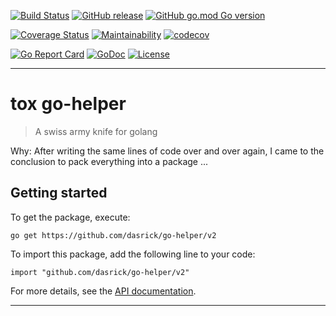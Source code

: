 [![Build Status][travis-image]][travis-url]
[![GitHub release][githubrelease-image]][githubrelease-url]
[![GitHub go.mod Go version][goversion-image]][goversion-url]

[![Coverage Status][coveralls-image]][coveralls-url]
[![Maintainability][codeclimate-image]][codeclimate-url]
[![codecov][codecov-image]][codecov-url]

[![Go Report Card][goreport-image]][goreport-url]
[![GoDoc][godoc-image]][godoc-url]
[![License][license-image]][license-url]

***

# tox go-helper

> A swiss army knife for golang

Why: After writing the same lines of code over and over again, I came to the conclusion to pack everything into a package ...

## Getting started

To get the package, execute:

```
go get https://github.com/dasrick/go-helper/v2
```
To import this package, add the following line to your code:
```
import "github.com/dasrick/go-helper/v2"
```
For more details, see the [API documentation][godoc-url].

***

[travis-image]: https://travis-ci.org/dasrick/go-helper.svg?branch=master
[travis-url]: https://travis-ci.org/dasrick/go-helper

[coveralls-image]: https://coveralls.io/repos/github/dasrick/go-helper/badge.svg?branch=master
[coveralls-url]: https://coveralls.io/github/dasrick/go-helper?branch=master

[codeclimate-image]: https://api.codeclimate.com/v1/badges/fe69cc992370b3f97d94/maintainability
[codeclimate-url]: https://codeclimate.com/github/dasrick/go-helper/maintainability

[codecov-image]: https://codecov.io/gh/dasrick/go-helper/branch/master/graph/badge.svg
[codecov-url]: https://codecov.io/gh/dasrick/go-helper

[goreport-image]: https://goreportcard.com/badge/github.com/dasrick/go-helper
[goreport-url]: https://goreportcard.com/report/github.com/dasrick/go-helper

[godoc-image]: https://godoc.org/github.com/dasrick/go-helper?status.svg
[godoc-url]: https://godoc.org/github.com/dasrick/go-helper

[license-image]: https://img.shields.io/github/license/dasrick/go-helper.svg?style=flat
[license-url]: https://github.com/dasrick/go-helper/blob/master/LICENSE

[goversion-image]: https://img.shields.io/github/go-mod/go-version/dasrick/go-helper
[goversion-url]: https://github.com/dasrick/go-helper

[githubrelease-image]: https://img.shields.io/github/v/release/dasrick/go-helper
[githubrelease-url]: https://github.com/dasrick/go-helper
